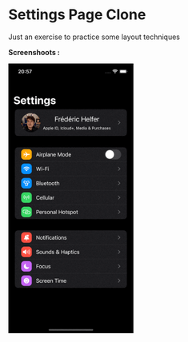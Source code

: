 # Settings Page Clone

Just an exercise to practice some layout techniques

**Screenshoots :**

<img src="screenshot/Screenshot1.gif" width="250"/>
